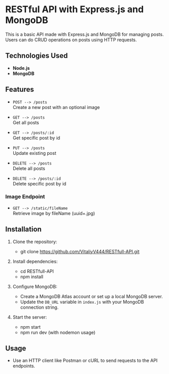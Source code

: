 # RESTful API with Express.js and MongoDB

This is a basic API made with Express.js and MongoDB for managing posts. Users can do CRUD operations on posts using HTTP requests.

## Technologies Used

- **Node.js**
- **MongoDB**

## Features

- `POST --> /posts`  
  Create a new post with an optional image

- `GET --> /posts`  
  Get all posts

- `GET --> /posts/:id`  
  Get specific post by id

- `PUT --> /posts`  
  Update existing post

- `DELETE --> /posts`  
  Delete all posts

- `DELETE --> /posts/:id`  
  Delete specific post by id

### Image Endpoint

- `GET --> /static/fileName`  
  Retrieve image by fileName (uuid+.jpg)

## Installation

1. Clone the repository:
   - git clone https://github.com/VitaliyV444/RESTfull-API.git
   
2. Install dependencies:
   - cd RESTfull-API
   - npm install
   
3. Configure MongoDB:
   - Create a MongoDB Atlas account or set up a local MongoDB server.
   - Update the `DB_URL` variable in `index.js` with your MongoDB connection string.

4. Start the server:
   - npm start
   - npm run dev (with nodemon usage)

## Usage

- Use an HTTP client like Postman or cURL to send requests to the API endpoints.

